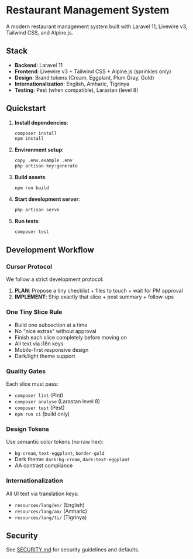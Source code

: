 # Restaurant Management System

A modern restaurant management system built with Laravel 11, Livewire v3, Tailwind CSS, and Alpine.js.

## Stack

- **Backend**: Laravel 11
- **Frontend**: Livewire v3 + Tailwind CSS + Alpine.js (sprinkles only)
- **Design**: Brand tokens (Cream, Eggplant, Plum Gray, Gold)
- **Internationalization**: English, Amharic, Tigrinya
- **Testing**: Pest (when compatible), Larastan (level 8)

## Quickstart

1. **Install dependencies**:
   ```bash
   composer install
   npm install
   ```

2. **Environment setup**:
   ```bash
   copy .env.example .env
   php artisan key:generate
   ```

3. **Build assets**:
   ```bash
   npm run build
   ```

4. **Start development server**:
   ```bash
   php artisan serve
   ```

5. **Run tests**:
   ```bash
   composer test
   ```

## Development Workflow

### Cursor Protocol

We follow a strict development protocol:

1. **PLAN**: Propose a tiny checklist + files to touch + wait for PM approval
2. **IMPLEMENT**: Ship exactly that slice + post summary + follow-ups

### One Tiny Slice Rule

- Build one subsection at a time
- No "nice extras" without approval
- Finish each slice completely before moving on
- All text via i18n keys
- Mobile-first responsive design
- Dark/light theme support

### Quality Gates

Each slice must pass:
- `composer lint` (Pint)
- `composer analyse` (Larastan level 8)
- `composer test` (Pest)
- `npm run ci` (build only)

### Design Tokens

Use semantic color tokens (no raw hex):
- `bg-cream`, `text-eggplant`, `border-gold`
- Dark theme: `dark:bg-cream`, `dark:text-eggplant`
- AA contrast compliance

### Internationalization

All UI text via translation keys:
- `resources/lang/en/` (English)
- `resources/lang/am/` (Amharic)
- `resources/lang/ti/` (Tigrinya)

## Security

See [SECURITY.md](SECURITY.md) for security guidelines and defaults.
